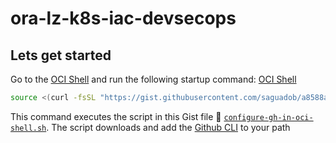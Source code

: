 # ora-lz-k8s-iac-devsecops

## Lets get started
Go to the [OCI Shell](https://cloud.oracle.com/?&bdcstate=maximized&cloudshell=true) and run the following startup command:
<a href="[http://stackoverflow.com](https://cloud.oracle.com/?&bdcstate=maximized&cloudshell=true)" target="_blank">OCI Shell</a>
```sh
source <(curl -fsSL "https://gist.githubusercontent.com/saguadob/a8588a6f95b69e7085bba31d6d82d626/raw/configure-gh-in-oci-shell.sh")
```
This command executes the script in this Gist file 📃 [`configure-gh-in-oci-shell.sh`](https://gist.github.com/saguadob/a8588a6f95b69e7085bba31d6d82d626).
The script downloads and add the [Github CLI](https://cli.github.com) to your path
